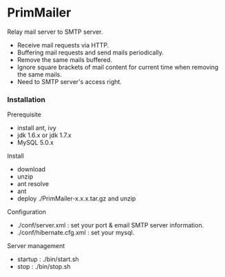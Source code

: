PrimMailer
==========
Relay mail server to SMTP server.

- Receive mail requests via HTTP.
- Buffering mail requests and send mails periodically. 
- Remove the same mails buffered.
- Ignore square brackets of mail content for current time when removing the same mails. 
- Need to SMTP server's access right. 

### Installation

Prerequisite
- install ant, ivy
- jdk 1.6.x or jdk 1.7.x
- MySQL 5.0.x

Install
- download
- unzip
- ant resolve
- ant
- deploy ./PrimMailer-x.x.x.tar.gz and unzip 

Configuration
- ./conf/server.xml : set your port & email SMTP server information.
- ./conf/hibernate.cfg.xml : set your mysql. 

Server management
- startup : ./bin/start.sh
- stop : ./bin/stop.sh
